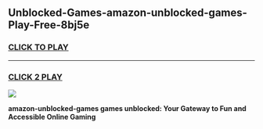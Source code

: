 
## Unblocked-Games-amazon-unblocked-games-Play-Free-8bj5e
<h3>
<a href="https://premium76.site?title=amazon-unblocked-games&ref=18A1">CLICK TO PLAY</a></h3>
<hr>

<h3>
<a href="https://premium76.site?title=amazon-unblocked-games&ref=18A1">CLICK 2 PLAY</a>
  
</h3>

<a href="https://premium76.site?title=amazon-unblocked-games&ref=18A1"><img src="https://clearcache.store/games.png"></a>


**amazon-unblocked-games games unblocked: Your Gateway to Fun and Accessible Online Gaming**
